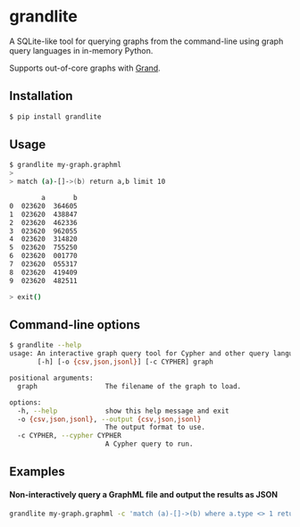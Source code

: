 # grandlite

A SQLite-like tool for querying graphs from the command-line using graph query languages in in-memory Python.

Supports out-of-core graphs with [Grand](https://github.com/aplbrain/grand).

## Installation

```bash
$ pip install grandlite
```

## Usage

```bash
$ grandlite my-graph.graphml
>
> match (a)-[]->(b) return a,b limit 10

        a       b
0  023620  364605
1  023620  438847
2  023620  462336
3  023620  962055
4  023620  314820
5  023620  755250
6  023620  001770
7  023620  055317
8  023620  419409
9  023620  482511

> exit()
```

## Command-line options

```bash
$ grandlite --help
usage: An interactive graph query tool for Cypher and other query languages.
       [-h] [-o {csv,json,jsonl}] [-c CYPHER] graph

positional arguments:
  graph                 The filename of the graph to load.

options:
  -h, --help            show this help message and exit
  -o {csv,json,jsonl}, --output {csv,json,jsonl}
                        The output format to use.
  -c CYPHER, --cypher CYPHER
                        A Cypher query to run.
```

## Examples

#### Non-interactively query a GraphML file and output the results as JSON

```bash
grandlite my-graph.graphml -c 'match (a)-[]->(b) where a.type <> 1 return a,b limit 10' --json
```
